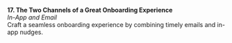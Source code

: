 **17. The Two Channels of a Great Onboarding Experience**  
_In-App and Email_  
Craft a seamless onboarding experience by combining timely emails and in-app nudges.
